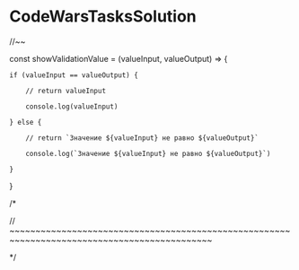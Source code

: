# CodeWarsTasksSolution

//~~

const showValidationValue = (valueInput, valueOutput) => {

	if (valueInput == valueOutput) {

		// return valueInput

		console.log(valueInput)

	} else {

		// return `Значение ${valueInput} не равно ${valueOutput}`

		console.log(`Значение ${valueInput} не равно ${valueOutput}`)

	}
	
}

/*


// ~~~~~~~~~~~~~~~~~~~~~~~~~~~~~~~~~~~~~~~~~~~~~~~~~~~~~~~~~~~~~~~~~~~~~~~~~~~~~~~~~~~~~~~~~~~~~


*/
